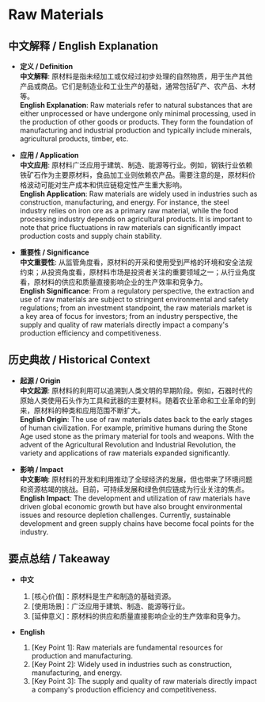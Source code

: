 # Raw Materials

## 中文解释 / English Explanation

* **定义 / Definition**  
  **中文解释**: 原材料是指未经加工或仅经过初步处理的自然物质，用于生产其他产品或商品。它们是制造业和工业生产的基础，通常包括矿产、农产品、木材等。  
  **English Explanation**: Raw materials refer to natural substances that are either unprocessed or have undergone only minimal processing, used in the production of other goods or products. They form the foundation of manufacturing and industrial production and typically include minerals, agricultural products, timber, etc.

* **应用 / Application**  
  **中文应用**: 原材料广泛应用于建筑、制造、能源等行业。例如，钢铁行业依赖铁矿石作为主要原材料，食品加工业则依赖农产品。需要注意的是，原材料价格波动可能对生产成本和供应链稳定性产生重大影响。  
  **English Application**: Raw materials are widely used in industries such as construction, manufacturing, and energy. For instance, the steel industry relies on iron ore as a primary raw material, while the food processing industry depends on agricultural products. It is important to note that price fluctuations in raw materials can significantly impact production costs and supply chain stability.

* **重要性 / Significance**  
  **中文重要性**: 从监管角度看，原材料的开采和使用受到严格的环境和安全法规约束；从投资角度看，原材料市场是投资者关注的重要领域之一；从行业角度看，原材料的供应和质量直接影响企业的生产效率和竞争力。  
  **English Significance**: From a regulatory perspective, the extraction and use of raw materials are subject to stringent environmental and safety regulations; from an investment standpoint, the raw materials market is a key area of focus for investors; from an industry perspective, the supply and quality of raw materials directly impact a company's production efficiency and competitiveness.

## 历史典故 / Historical Context

* **起源 / Origin**  
  **中文起源**: 原材料的利用可以追溯到人类文明的早期阶段。例如，石器时代的原始人类使用石头作为工具和武器的主要材料。随着农业革命和工业革命的到来，原材料的种类和应用范围不断扩大。  
  **English Origin**: The use of raw materials dates back to the early stages of human civilization. For example, primitive humans during the Stone Age used stone as the primary material for tools and weapons. With the advent of the Agricultural Revolution and Industrial Revolution, the variety and applications of raw materials expanded significantly.

* **影响 / Impact**  
  **中文影响**: 原材料的开发和利用推动了全球经济的发展，但也带来了环境问题和资源枯竭的挑战。目前，可持续发展和绿色供应链成为行业关注的焦点。  
  **English Impact**: The development and utilization of raw materials have driven global economic growth but have also brought environmental issues and resource depletion challenges. Currently, sustainable development and green supply chains have become focal points for the industry.

## 要点总结 / Takeaway

* **中文**  
  1. [核心价值]：原材料是生产和制造的基础资源。
  2. [使用场景]：广泛应用于建筑、制造、能源等行业。
  3. [延伸意义]：原材料的供应和质量直接影响企业的生产效率和竞争力。

* **English**  
  1. [Key Point 1]: Raw materials are fundamental resources for production and manufacturing.
  2. [Key Point 2]: Widely used in industries such as construction, manufacturing, and energy.
  3. [Key Point 3]: The supply and quality of raw materials directly impact a company's production efficiency and competitiveness.